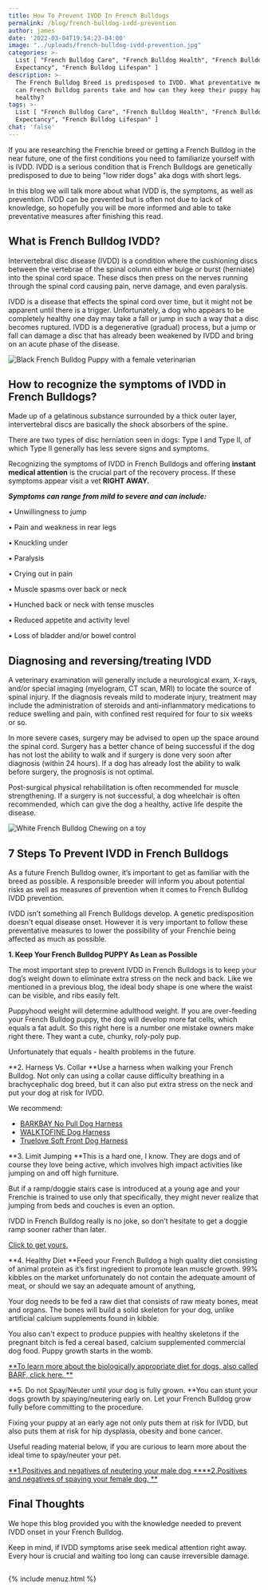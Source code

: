 ```yaml
---
title: How To Prevent IVDD In French Bulldogs
permalink: /blog/french-bulldog-ivdd-prevention
author: james
date: '2022-03-04T19:54:23-04:00'
image: "../uploads/french-bulldog-ivdd-prevention.jpg"
categories: >-
  List [ "French Bulldog Care", "French Bulldog Health", "French Bulldog Life
  Expectancy", "French Bulldog Lifespan" ]
description: >-
  The French Bulldog Breed is predisposed to IVDD. What preventative measures
  can French Bulldog parents take and how can they keep their puppy happy and
  healthy?
tags: >-
  List [ "French Bulldog Care", "French Bulldog Health", "French Bulldog Life
  Expectancy", "French Bulldog Lifespan" ]
chat: 'false'
---
```

If you are researching the Frenchie breed or getting a French Bulldog in the near future, one of the first conditions you need to familiarize yourself with is IVDD. IVDD is a serious condition that is French Bulldogs are genetically predisposed to due to being "low rider dogs" aka dogs with short legs. 

 In this blog we will talk more about what IVDD is, the symptoms, as well as prevention. IVDD can be  prevented but is often not due to lack of knowledge, so hopefully you will be more informed and able to take preventative measures after finishing this read. 

## What is French Bulldog IVDD?

Intervertebral disc disease (IVDD) is a condition where the cushioning discs between the vertebrae of the spinal column either bulge or burst (herniate) into the spinal cord space. These discs then press on the nerves running through the spinal cord causing pain, nerve damage, and even paralysis.

IVDD is a disease that effects the spinal cord over time, but it might not be apparent until there is a trigger. Unfortunately, a dog who appears to be completely healthy one day may take a fall or jump in such a way that a disc becomes ruptured. IVDD is a degenerative (gradual) process, but a jump or fall can damage a disc that has already been weakened by IVDD and bring on an acute phase of the disease. 

![Black French Bulldog Puppy with a female veterinarian](/uploads/French-bulldog-excercise-1.jpg)

## How to recognize the symptoms of IVDD in French Bulldogs?

Made up of a gelatinous substance surrounded by a thick outer layer, intervertebral discs are basically the shock absorbers of the spine. 

There are two types of disc herniation seen in dogs: Type I and Type II, of which Type II generally has less severe signs and symptoms.

Recognizing the symptoms of IVDD in French Bulldogs and offering **instant medical attention** is the crucial part of the recovery process. If these symptoms appear visit a vet **RIGHT AWAY.**

**_Symptoms can range from mild to severe and can include:_**

•	Unwillingness to jump

•	Pain and weakness in rear legs 

•	Knuckling under

•	Paralysis 

•	Crying out in pain

•	Muscle spasms over back or neck

•	Hunched back or neck with tense muscles

•	Reduced appetite and activity level

•	Loss of bladder and/or bowel control 

## Diagnosing and reversing/treating IVDD

A veterinary examination will generally include a neurological exam, X-rays, and/or special imaging (myelogram, CT scan, MRI) to locate the source of spinal injury. If the diagnosis reveals mild to moderate injury, treatment may include the administration of steroids and anti-inflammatory medications to reduce swelling and pain, with confined rest required for four to six weeks or so.

In more severe cases, surgery may be advised to open up the space around the spinal cord. Surgery has a better chance of being successful if the dog has not lost the ability to walk and if surgery is done very soon after diagnosis (within 24 hours). If a dog has already lost the ability to walk before surgery, the prognosis is not optimal.

Post-surgical physical rehabilitation is often recommended for muscle strengthening. If a surgery is not successful, a dog wheelchair is often recommended, which can give the dog a healthy, active life despite the disease.

![White French Bulldog Chewing on a toy](/uploads/Blue-Frenchie-pup-1.jpg)

## 7 Steps To Prevent IVDD in French Bulldogs

As a future French Bulldog owner, it’s important to get as familiar with the breed as possible. A responsible breeder will inform you about potential risks as well as measures of prevention when it comes to French Bulldog IVDD prevention.

IVDD isn’t something all French Bulldogs develop. A genetic predisposition doesn't equal disease onset. However it is very important to follow these preventative measures to lower the possibility of your Frenchie being affected as much as possible.

**1.	Keep Your French Bulldog  PUPPY As Lean as Possible**

The most important step to prevent IVDD in French Bulldogs is to keep your dog’s weight down to eliminate extra stress on the neck and back. Like we mentioned in a previous blog, the ideal body shape is one where the waist can be visible, and ribs easily felt. 

Puppyhood weight will determine adulthood weight. If you are over-feeding your French Bulldog puppy, the dog will develop more fat cells, which equals a fat adult. So this right here is a number one mistake owners make right there. They want a cute, chunky, roly-poly pup. 

Unfortunately that equals - health problems in the future. 

**2.	Harness Vs. Collar 
**Use a harness when walking your French Bulldog. Not only can using a collar cause difficulty breathing in a brachycephalic dog breed, but it can also put extra stress on the neck and put your dog at risk for IVDD. 

We recommend:

* [BARKBAY No Pull Dog Harness](https://amzn.to/31iR92f)
* [WALKTOFINE Dog Harness](https://amzn.to/2XuAqrA)
* [Truelove Soft Front Dog Harness](https://amzn.to/31h6Cjm)

**3.	Limit Jumping
**This is a hard one, I know. They are dogs and of course they love being active, which involves high impact activities like jumping on and off high furniture. 

But if a ramp/doggie stairs case is introduced at a young age and your Frenchie is trained to use only that specifically, they might never realize that jumping from beds and couches is even an option. 

IVDD in French Bulldog really is no joke, so don’t hesitate to get a doggie ramp sooner rather than later. 

[Click to get yours.](https://amzn.to/2DcNafH)

**4.	Healthy Diet
**Feed your French Bulldog a high quality diet consisting of animal protein as it’s first ingredient to promote lean muscle growth. 99% kibbles on the market unfortunately do not contain the adequate amount of meat, or should we say an adequate amount of anything,

Your dog needs to be fed a raw diet that consists of raw meaty bones, meat and organs. The bones will build a solid skeleton for your dog, unlike artificial calcium supplements found in kibble. 

You also can't expect to produce puppies with healthy skeletons if the pregnant bitch is fed a cereal based, calcium supplemented commercial dog food. Puppy growth starts in the womb. 

[**To learn more about the biologically appropriate diet for dogs, also called BARF, click here. **](https://ethicalfrenchie.com/french-bulldog-feeding-the-raw-diet/)

**5.	Do not Spay/Neuter until your dog is fully grown. 
**You can stunt your dogs growth by spaying/neutering early on. Let your French Bulldog grow fully before committing to the procedure. 

Fixing your puppy at an early age not only puts them at risk for IVDD, but also puts them at risk for hip dysplasia, obesity and bone cancer. 

Useful reading material below, if you are curious to learn more about the ideal time to spay/neuter your pet.

[**1.Positives and negatives of neutering your male dog
**](https://www.yourpurebredpuppy.com/health/articles/neutering-male-dog.html)[**2.Positives and negatives of spaying your female dog.
**](https://www.yourpurebredpuppy.com/health/articles/spaying-female-dog.html)

## Final Thoughts

We hope this blog provided you with the knowledge needed to prevent IVDD onset in your French Bulldog. 

Keep in mind, if IVDD symptoms arise seek medical attention right away. Every hour is crucial and waiting too long can cause irreversible damage. 

##
{% include menuz.html %}